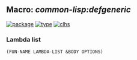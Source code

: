 ## Macro: ***common-lisp:defgeneric***
[![package](https://img.shields.io/badge/Package-COMMON--LISP-5f9ea0.svg?style=social&colorA=999999)](../) [![type](https://img.shields.io/badge/Type-Macro-5f9ea0.svg?style=social&colorA=999999)](../#macro) [![clhs](https://img.shields.io/badge/CLHS-DEFGENERIC-5f9ea0.svg?style=social&colorA=999999)](http://www.lispworks.com/documentation/HyperSpec/Body/m_defgen.htm) 
### Lambda list
```
(FUN-NAME LAMBDA-LIST &BODY OPTIONS)
```
